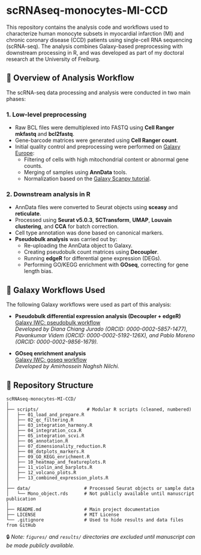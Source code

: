 # scRNAseq-monocytes-MI-CCD

This repository contains the analysis code and workflows used to characterize human monocyte subsets in myocardial infarction (MI) and chronic coronary disease (CCD) patients using single-cell RNA sequencing (scRNA-seq). The analysis combines Galaxy-based preprocessing with downstream processing in R, and was developed as part of my doctoral research at the University of Freiburg.

## 🔬 Overview of Analysis Workflow

The scRNA-seq data processing and analysis were conducted in two main phases:

### 1. **Low-level preprocessing**
- Raw BCL files were demultiplexed into FASTQ using **Cell Ranger mkfastq** and **bcl2fastq**.
- Gene-barcode matrices were generated using **Cell Ranger count**.
- Initial quality control and preprocessing were performed on [Galaxy Europe](https://usegalaxy.eu):
  - Filtering of cells with high mitochondrial content or abnormal gene counts.
  - Merging of samples using **AnnData** tools.
  - Normalization based on the [Galaxy Scanpy tutorial](https://training.galaxyproject.org/training-material/topics/single-cell/tutorials/scrna-scanpy-pbmc3k/tutorial.html).

### 2. **Downstream analysis in R**
- AnnData files were converted to Seurat objects using **sceasy** and **reticulate**.
- Processed using **Seurat v5.0.3**, **SCTransform**, **UMAP**, **Louvain clustering**, and **CCA** for batch correction.
- Cell type annotation was done based on canonical markers.
- **Pseudobulk analysis** was carried out by:
  - Re-uploading the AnnData object to Galaxy.
  - Creating pseudobulk count matrices using **Decoupler**.
  - Running **edgeR** for differential gene expression (DEGs).
  - Performing GO/KEGG enrichment with **GOseq**, correcting for gene length bias.

## 🔄 Galaxy Workflows Used

The following Galaxy workflows were used as part of this analysis:

- **Pseudobulk differential expression analysis (Decoupler + edgeR)**  
  [Galaxy IWC: pseudobulk workflow](https://github.com/galaxyproject/iwc/tree/main/workflows/scRNAseq/pseudobulk-worflow-decoupler-edger)  
  *Developed by Diana Chiang Jurado (ORCID: 0000-0002-5857-1477), Pavankumar Videm (ORCID: 0000-0002-5192-126X), and Pablo Moreno (ORCID: 0000-0002-9856-1679).*

- **GOseq enrichment analysis**  
  [Galaxy IWC: goseq workflow](https://github.com/galaxyproject/iwc/tree/main/workflows/transcriptomics/goseq)  
  *Developed by Amirhossein Naghsh Nilchi.*

## 📁 Repository Structure

```
scRNAseq-monocytes-MI-CCD/
│
├── scripts/                  # Modular R scripts (cleaned, numbered)
│   ├── 01_load_and_prepare.R
│   ├── 02_qc_filtering.R
│   ├── 03_integration_harmony.R
│   ├── 04_integration_cca.R
│   ├── 05_integration_scvi.R
│   ├── 06_annotation.R
│   ├── 07_dimensionality_reduction.R
│   ├── 08_dotplots_markers.R
│   ├── 09_GO_KEGG_enrichment.R
│   ├── 10_heatmap_and_featureplots.R
│   ├── 11_violin_and_barplots.R
│   ├── 12_volcano_plots.R
│   ├── 13_combined_expression_plots.R
│
├── data/                    # Processed Seurat objects or sample data
│   └── Mono_object.rds      # Not publicly available until manuscript publication
│
├── README.md                # Main project documentation
├── LICENSE                  # MIT License
└── .gitignore               # Used to hide results and data files from GitHub
```

🔒 *Note: `figures/` and `results/` directories are excluded until manuscript can be made publicly available.*
